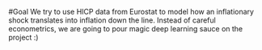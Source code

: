 #Goal
We try to use HICP data from Eurostat to model how an inflationary shock translates into inflation down the line. Instead of careful econometrics, we are going to pour magic deep learning sauce on the project :)